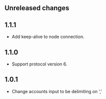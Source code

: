 ## Unreleased changes

## 1.1.1

- Add keep-alive to node connection.

## 1.1.0

- Support protocol version 6.

## 1.0.1

- Change accounts input to be delimiting on ','
